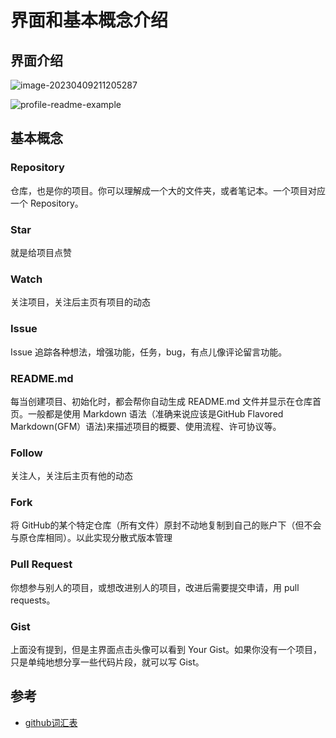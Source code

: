 # 界面和基本概念介绍

## 界面介绍

![image-20230409211205287](https://muyids.oss-cn-beijing.aliyuncs.com/img/image-20230409211205287.png)

![profile-readme-example](https://muyids.oss-cn-beijing.aliyuncs.com/img/profile-readme-example.png)

## 基本概念

### Repository

仓库，也是你的项目。你可以理解成一个大的文件夹，或者笔记本。一个项目对应一个 Repository。

### Star

就是给项目点赞

### Watch

关注项目，关注后主页有项目的动态

### Issue

Issue 追踪各种想法，增强功能，任务，bug，有点儿像评论留言功能。

### README.md

每当创建项目、初始化时，都会帮你自动生成 README.md 文件并显示在仓库首页。一般都是使用 Markdown 语法（准确来说应该是GitHub Flavored Markdown(GFM）语法)来描述项目的概要、使用流程、许可协议等。

### Follow

关注人，关注后主页有他的动态

### Fork

将 GitHub的某个特定仓库（所有文件）原封不动地复制到自己的账户下（但不会与原仓库相同）。以此实现分散式版本管理

### Pull Request

你想参与别人的项目，或想改进别人的项目，改进后需要提交申请，用 pull requests。

### Gist

上面没有提到，但是主界面点击头像可以看到 Your Gist。如果你没有一个项目，只是单纯地想分享一些代码片段，就可以写 Gist。

## 参考

- [github词汇表](https://docs.github.com/zh/get-started/quickstart/github-glossary)

<!-- done -->

